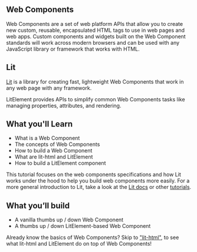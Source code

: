 ## Web Components

Web Components are a set of web platform APIs that allow you to create new custom, reusable, encapsulated HTML tags to use in web pages and web apps. Custom components and widgets built on the Web Component standards will work across modern browsers and can be used with any JavaScript library or framework that works with HTML.

## Lit

[Lit](https://lit.dev) is a library for creating fast, lightweight Web Components that work in any web page with any framework.

LitElement provides APIs to simplify common Web Components tasks like managing properties, attributes, and rendering.

## What you'll Learn

* What is a Web Component
* The concepts of Web Components
* How to build a Web Component
* What are lit-html and LitElement
* How to build a LitElement component

<aside class="warning">
This tutorial focuses on the web components specifications and how Lit works under the hood to help  you build web components more easily.
For a more general introduction to Lit, take a look at the <a href="https://lit.dev/docs/">Lit docs</a> or other <a href="https://lit.dev/tutorials/">tutorials</a>.
</aside>

## What you’ll build

* A vanilla thumbs up / down Web Component
* A thumbs up / down LitElement-based Web Component

<aside class="positive">
Already know the basics of Web Components? Skip to <a href="#09">"lit-html"</a>, to see what lit-html and LitElement do on top of Web Components!
</aside>
